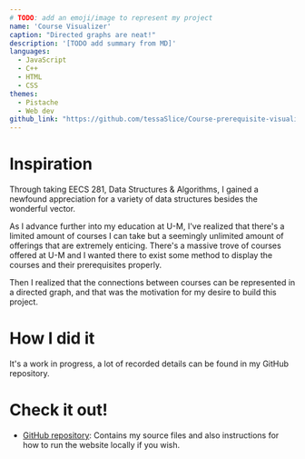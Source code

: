 ```yaml
---
# TODO: add an emoji/image to represent my project
name: 'Course Visualizer'
caption: "Directed graphs are neat!"
description: '[TODO add summary from MD]'
languages:
  - JavaScript
  - C++
  - HTML
  - CSS
themes:
  - Pistache
  - Web dev
github_link: "https://github.com/tessaSlice/Course-prerequisite-visualizer"
---
```


# Inspiration

Through taking EECS 281, Data Structures & Algorithms, I gained a newfound appreciation for a variety of data structures besides the wonderful vector. 

As I advance further into my education at U-M, I've realized that there's a limited amount of courses I can take but a seemingly unlimited amount of offerings that are extremely enticing. There's a massive trove of courses offered at U-M and I wanted there to exist some method to display the courses and their prerequisites properly. 

Then I realized that the connections between courses can be represented in a directed graph, and that was the motivation for my desire to build this project.  

# How I did it

It's a work in progress, a lot of recorded details can be found in my GitHub repository. 

# Check it out!

- [GitHub repository](https://github.com/tessaSlice/Course-prerequisite-visualizer): Contains my source files and also instructions for how to run the website locally if you wish. 